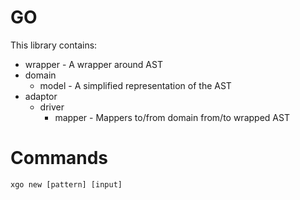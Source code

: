 # GO
This library contains:
- wrapper - A wrapper around AST
- domain
  - model - A simplified representation of the AST
- adaptor
  - driver
    - mapper - Mappers to/from domain from/to wrapped AST 

# Commands 
`xgo new [pattern] [input]`